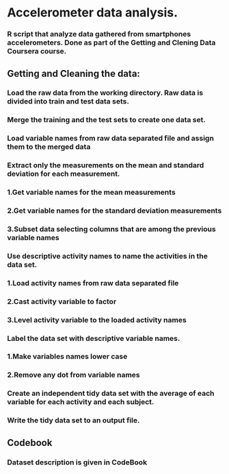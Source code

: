 # Accelerometer data analysis.
### R script that analyze data gathered from smartphones accelerometers. Done as part of the Getting and Clening Data Coursera course.
## Getting and Cleaning the data:
### Load the raw data from the working directory. Raw data is divided into train and test data sets.
### Merge the training and the test sets to create one data set.
### Load variable names from raw data separated file and assign them to the merged data
### Extract only the measurements on the mean and standard deviation for each measurement.
### 1.Get variable names for the mean measurements
### 2.Get variable names for the standard deviation measurements
### 3.Subset data selecting columns that are among the previous variable names
### Use descriptive activity names to name the activities in the data set.
### 1.Load activity names from raw data separated file
### 2.Cast activity variable to factor
### 3.Level activity variable to the loaded activity names
### Label the data set with descriptive variable names.
### 1.Make variables names lower case
### 2.Remove any dot from variable names
### Create an independent tidy data set with the average of each variable for each activity and each subject.
### Write the tidy data set to an output file.
## Codebook
### Dataset description is given in CodeBook
